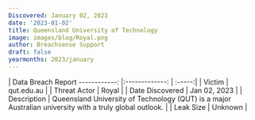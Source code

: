 ```yaml
---
Discovered: January 02, 2023
date: '2023-01-02'
title: Queensland University of Technology
image: images/blog/Royal.png
author: Breachsense Support
draft: false
yearmonths: 2023/january
---
```



| Data Breach Report
------------:     |:-------------:    | :-----:|
| Victim      | qut.edu.au      | 
| Threat Actor      | Royal      | 
| Date Discovered      | Jan 02, 2023      | 
| Description      | Queensland University of Technology (QUT) is a major Australian university with a truly global outlook.      | 
| Leak Size      | Unknown      | 

